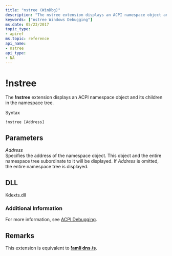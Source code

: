 ```yaml
---
title: "nstree (WinDbg)"
description: "The nstree extension displays an ACPI namespace object and its children in the namespace tree."
keywords: ["nstree Windows Debugging"]
ms.date: 05/23/2017
topic_type:
- apiref
ms.topic: reference
api_name:
- nstree
api_type:
- NA
---
```


# !nstree


The **!nstree** extension displays an ACPI namespace object and its children in the namespace tree.

Syntax

```dbgcmd
!nstree [Address]
```

## <span id="ddk__nstree_dbg"></span><span id="DDK__NSTREE_DBG"></span>Parameters


<span id="_______Address______"></span><span id="_______address______"></span><span id="_______ADDRESS______"></span> *Address*   
Specifies the address of the namespace object. This object and the entire namespace tree subordinate to it will be displayed. If *Address* is omitted, the entire namespace tree is displayed.

## DLL

Kdexts.dll

### Additional Information

For more information, see [ACPI Debugging](../debugger/acpi-debugging.md).

## Remarks

This extension is equivalent to [**!amli dns /s**](-amli-dns.md).

 

 






